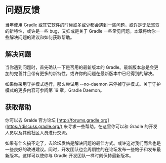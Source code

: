 # 问题反馈

当年使用 Gradle 或其它软件的时候或多或少都会遇到一些问题，或许是无法驾驭的新特性，或许是一些 bug，又抑或是关于 Gradle 一些常见问题。本章将给你一些解决问题的建议和如何获取帮助。

## 解决问题

当你遇到问题时，首先确认一下是否用的最新版本的 Gradle。最新版本总是会更加的完善并且带有更多的新特性。或许你的问题在最新版本中已经得到的解决。

如果你采用守护模式运行，那么尝试用 --no-daemon 来停掉守护模式。关于守护模式的更多内容可参阅第 19 章，Gradle Daemon。

## 获取帮助

你可以去 Gralde 官方论坛 [http://forums.gradle.org](https://discuss.gradle.org/) 来寻求一些帮助。在这里你可以和 Gradle 的开发人员以及其他社区人员进行交流。

如果有什么搞不定了，去论坛发帖是解决问题的最佳方式。或许这对我们而言也是一些良好的改进建议。同时，开发团队也会周期性的在论坛发布一些帖子和发布最新版本。这样可以使你与 Gradle 开发团队一样时刻保持最新版本。